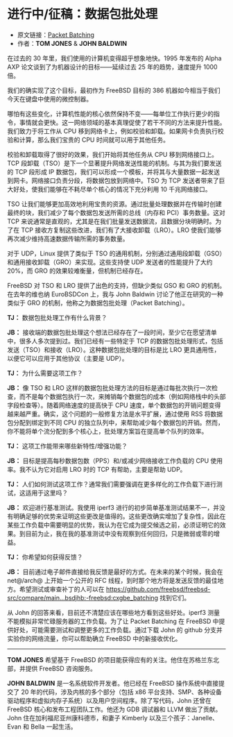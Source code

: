 # 进行中/征稿：数据包批处理

- 原文链接：[Packet Batching](https://freebsdfoundation.org/wp-content/uploads/2023/02/Jones_WIP.pdf)
- 作者：**TOM JONES** & **JOHN BALDWIN**

在过去的 30 年里，我们使用的计算机变得超乎想象地快。1995 年发布的 Alpha AXP 论文谈到了为机器设计的目标——延续过去 25 年的趋势，速度提升 1000 倍。

我们的确实现了这个目标，最初作为 FreeBSD 目标的 386 机器如今相当于我们今天在键盘中使用的微控制器。

哪怕有这些变化，计算机性能的核心依然保持不变——每单位工作执行更少的指令，事情就会更快。这一网络领域的基本真理促使了若干不同的方法来提升性能。我们致力于将工作从 CPU 移到网络卡上，例如校验和卸载。如果网卡负责执行校验和计算，那么我们宝贵的 CPU 时间就可以用于其他任务。

校验和卸载取得了很好的效果，我们开始将其他任务从 CPU 移到网络接口上。TCP 段卸载（TSO）是下一个显著提升网络发送性能的机制。与其为我们要发送的 TCP 段形成 IP 数据包，我们可以形成一个模板，并将其与大量数据一起发送到网卡。网络接口负责分段，将数据包放到网络中。TSO 为 TCP 发送者带来了巨大好处，使我们能够在不耗尽单个核心的情况下充分利用 10 千兆网络接口。

TSO 让我们能够更加高效地利用宝贵的资源。通过批量处理数据并在传输时创建最终的块，我们减少了每个数据包发送所需的总线（内存和 PCI）事务数量。这对 TCP 来说通常是直观的，尤其是在我们批量发送数据流，且数据分块明确时。为了在 TCP 接收方复制这些改进，我们有了大接收卸载（LRO）。LRO 使我们能够再次减少维持高速数据传输所需的事务数量。

对于 UDP，Linux 提供了类似于 TSO 的通用机制，分别通过通用段卸载（GSO）和通用接收卸载（GRO）来实现。这些支持使 UDP 发送者的性能提升了大约 20%，而 GRO 的效果较难衡量，但机制已经存在。

FreeBSD 对 TSO 和 LRO 提供了出色的支持，但缺少类似 GSO 和 GRO 的机制。在去年的维也纳 EuroBSDCon 上，我与 John Baldwin 讨论了他正在研究的一种类似于 GRO 的机制，他称之为数据包批处理（Packet Batching）。

**TJ：** 数据包批处理工作有什么背景？  

**JB：** 接收端的数据包批处理这个想法已经存在了一段时间，至少它在愿望清单中，很多人多次提到过。我们已经有一些特定于 TCP 的数据包批处理形式，包括发送（TSO）和接收（LRO）。这种数据包批处理的目标是比 LRO 更具通用性，以便它可以应用于其他协议（主要是 UDP）。  

**TJ：** 为什么需要这项工作？ 

**JB：** 像 TSO 和 LRO 这样的数据包批处理方法的目标是通过每批次执行一次检查，而不是每个数据包执行一次，来摊销每个数据包的成本（例如网络栈中的头部字段检查等）。随着网络速度的提高快于 CPU 速度，单个数据包的开销问题变得越来越严重。确实，这个问题的一般修复方法是水平扩展，通过使用 RSS 将数据包分配到绑定到不同 CPU 的独立队列中，来帮助减少每个数据包的开销。然而，你不能将单个流分配到多个核心上，批处理方案旨在提高单个队列的效率。  

**TJ：** 这项工作能带来哪些新特性/增强功能？  

**JB：** 目标是提高每秒数据包数（PPS）和/或减少网络接收工作负载的 CPU 使用率。我不认为它对启用 LRO 时的 TCP 有帮助，主要是帮助 UDP。  

**TJ：** 人们如何测试这项工作？通常我们需要强调在更多样化的工作负载下进行测试，这适用于这里吗？  

**JB：** 欢迎进行基准测试。我使用 iperf3 进行的初步简单基准测试结果不一，并没有明确足够的优势来证明这些更改是值得的。这些更改确实增加了复杂性，因此在某些工作负载中需要明显的优势，我认为在它成为提交候选之前，必须证明它的效果。到目前为止，我在我的基准测试中没有观察到任何回归，只是微弱或零的增益。  

**TJ：** 你希望如何获得反馈？  

**JB：** 目前通过电子邮件直接给我反馈是最好的方式。在未来的某个时候，我会在 net@/arch@ 上开始一个公开的 RFC 线程，到时那个地方将是发送反馈的最佳地方。希望测试或审查补丁的人可以在 <https://github.com/freebsd/freebsd-src/compare/main...bsdjhb:-freebsd:cxgbe_batching> 找到它们。  

从 John 的回答来看，目前还不清楚应该在哪些地方看到这些好处。iperf3 测量不能模拟非常忙碌服务器的工作负载。为了让 Packet Batching 在 FreeBSD 中提供好处，可能需要测试和调整更多的工作负载。通过下载 John 的 github 分支并实验你的网络流量，你可以帮助确立 FreeBSD 中的新接收优化。  

---

**TOM JONES** 希望基于 FreeBSD 的项目能获得应有的关注。他住在苏格兰东北部，并提供 FreeBSD 咨询服务。  

**JOHN BALDWIN** 是一名系统软件开发者。他已经在 FreeBSD 操作系统中直接提交了 20 年的代码，涉及内核的多个部分（包括 x86 平台支持、SMP、各种设备驱动程序和虚拟内存子系统）以及用户空间程序。除了写代码，John 还曾在 FreeBSD 核心和发布工程团队工作。他还为 GDB 调试器和 LLVM 做出了贡献。John 住在加利福尼亚州康科德市，和妻子 Kimberly 以及三个孩子：Janelle、Evan 和 Bella 一起生活。
